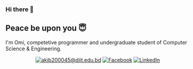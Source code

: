 ### Hi there 👋
## Peace be upon you 😇
I'm Omi, competetive programmer and undergraduate student of Computer Science & Engineering.

<p align="center">
	<a href="mailto:akib200045@diit.edu.bd?subject=Github%20Visitor&body=Hi%20Omi,..."><img src="http://img.shields.io/badge/-@akibomi-_?label=Send%20Mail&style=social&logo=gmail" alt="akib200045@diit.edu.bd"></a>
  <a href="https://www.facebook.com/omio.antu/"><img src="https://img.shields.io/badge/Facebook--_.svg?style=social&logo=facebook" alt="Facebook"></a>
	<a href="https://www.linkedin.com/in/mdakibhossainomi-programmer-problemsolver/"><img src="https://img.shields.io/badge/LinkedIn--_.svg?style=social&logo=linkedin" alt="LinkedIn"></a>
  
<!--
**AkibHossainOmi/AkibHossainOmi** is a ✨ _special_ ✨ repository because its `README.md` (this file) appears on your GitHub profile.

Here are some ideas to get you started:

- 🔭 I’m currently working on ...
- 🌱 I’m currently learning ...
- 👯 I’m looking to collaborate on ...
- 🤔 I’m looking for help with ...
- 💬 Ask me about ...
- 📫 How to reach me: ...
- 😄 Pronouns: ...
- ⚡ Fun fact: ...
-->

